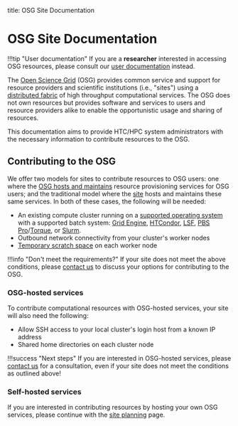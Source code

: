 title: OSG Site Documentation

OSG Site Documentation
======================

!!!tip "User documentation"
    If you are a **researcher** interested in accessing OSG resources, please consult our
    [user documentation](https://support.opensciencegrid.org/support/home) instead.

The [Open Science Grid](https://www.opensciencegrid.org) (OSG) provides common service and support for resource
providers and scientific institutions (i.e., "sites") using a [distributed fabric](https://map.opensciencegrid.org) of
high throughput computational services.
The OSG does not own resources but provides software and services to users and resource providers alike to enable the
opportunistic usage and sharing of resources.

This documentation aims to provide HTC/HPC system administrators with the necessary information to contribute resources
to the OSG.

Contributing to the OSG
-----------------------

We offer two models for sites to contribute resources to OSG users:
one where the [OSG hosts and maintains](#osg-hosted-services) resource provisioning services for OSG users;
and the traditional model where the [site](#self-hosted-services) hosts and maintains these same services.
In both of these cases, the following will be needed:

- An existing compute cluster running on a [supported operating system](./release/supported_platforms.md) with a supported
  batch system:
  [Grid Engine](https://www.altair.com/grid-engine/),
  [HTCondor](https://research.cs.wisc.edu/htcondor/),
  [LSF](https://www.ibm.com/us-en/marketplace/hpc-workload-management),
  [PBS Pro](https://www.altair.com/pbs-professional/)/[Torque](https://adaptivecomputing.com/cherry-services/torque-resource-manager/),
  or [Slurm](https://slurm.schedmd.com/).
- Outbound network connectivity from your cluster's worker nodes
- [Temporary scratch space](./worker-node/using-wn.md#for-site-administrators) on each worker node

!!!info "Don't meet the requirements?"
    If your site does not meet the above conditions, please [contact us](mailto:help@osg-htc.org) to discuss
    your options for contributing to the OSG.

### OSG-hosted services ###

To contribute computational resources with OSG-hosted services, your site will also need the following:

- Allow SSH access to your local cluster's login host from a known IP address
- Shared home directories on each cluster node

!!!success "Next steps"
    If you are interested in OSG-hosted services, please [contact us](mailto:help@osg-htc.org) for a
    consultation, even if your site does not meet the conditions as outlined above!

### Self-hosted services ###

If you are interested in contributing resources by hosting your own OSG services, please continue with the
[site planning](./site-planning.md) page.

